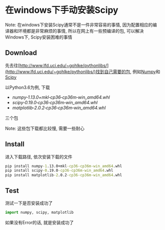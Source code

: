 # 在windows下手动安装Scipy

Note: 在windows下安装Scipy通常不是一件非常容易的事情, 因为配置相应的编译器和环境都是非常麻烦的事情, 所以在网上有一些预编译的包, 可以解决Windows下, Scipy安装困难的事情

## Download

先去往[http://www.lfd.uci.edu/~gohlke/pythonlibs/](http://www.lfd.uci.edu/~gohlke/pythonlibs/)找到自己需要的包, 例如[Numpy](http://www.lfd.uci.edu/~gohlke/pythonlibs/#numpy)和[Scipy](http://www.lfd.uci.edu/~gohlke/pythonlibs/#scipy)

以Python3.6为例, 下载

* *numpy‑1.13.0+mkl‑cp36‑cp36m‑win_amd64.whl*
* *scipy‑0.19.0‑cp36‑cp36m‑win_amd64.whl*
* *matplotlib‑2.0.2‑cp36‑cp36m‑win_amd64.whl*

三个包

Note: 这些包下载都比较慢, 需要一些耐心

## Install

进入下载路径, 依次安装下载的文件

```cmd
pip install numpy-1.13.0+mkl-cp36-cp36m-win_amd64.whl
pip install scipy-0.19.0-cp36-cp36m-win_amd64.whl
pip install matplotlib-2.0.2-cp36-cp36m-win_amd64.whl
```

## Test

测试一下是否安装成功了

```python
import numpy, scipy, matplotlib
```

如果没有Error的话, 就是安装成功了
